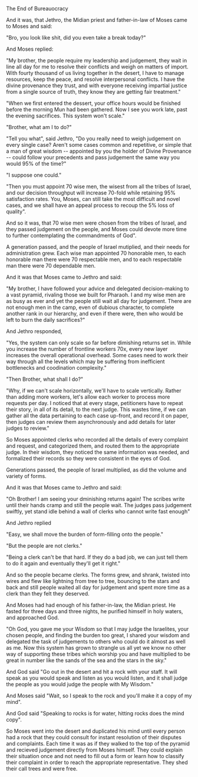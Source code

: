 The End of Bureauocracy

And it was, that Jethro, the Midian priest and father-in-law of Moses came to Moses and said:

"Bro, you look like shit, did you even take a break today?"

And Moses replied:

"My brother, the people require my leadership and judgement, they wait in line all day for me to resolve their conflicts and weigh on matters of import. With fourty thousand of us living together in the desert, I have to manage resources, keep the peace, and resolve interpersonal conflicts. I have the divine provenance they trust, and with everyone receiving impartial justice from a single source of truth, they know they are getting fair treatment."

"When we first entered the dessert, your office hours would be finished before the morning Mun had been gathered. Now I see you work late, past the evening sacrifices. This system won't scale."

"Brother, what am I to do?"

"Tell you what", said Jethro, "Do you really need to weigh judgement on every single case? Aren't some cases common and repetitive, or simple that a man of great wisdom -- appointed by you the holder of Divine Provenance -- could follow your precedents and pass judgement the same way you would 95% of the time?"

"I suppose one could."

"Then you must appoint 70 wise men, the wisest from all the tribes of Israel, and our decision throughput will increase 70-fold while retaining 95% satisfaction rates. You, Moses, can still take the most difficult and novel cases, and we shall have an appeal process to recoup the 5% loss of quality".

And so it was, that 70 wise men were chosen from the tribes of Israel, and they passed judgement on the people, and Moses could devote more time to further contemplating the commandments of God".

A generation passed, and the people of Israel mutiplied, and their needs for administration grew. Each wise man appointed 70 honorable men, to each honorable man there were 70 respectable men, and to each respectable man there were 70 dependable men.

And it was that Moses came to Jethro and said:

"My brother, I have followed your advice and delegated decision-making to a vast pyramid, rivaling those we built for Pharaoh. I and my wise men are as busy as ever and yet the people still wait all day for judgement. There are not enough men in the camp, even of dubious character, to complete another rank in our hierarchy, and even if there were, then who would be left to burn the daily sacrifices?"

And Jethro responded,

"Yes, the system can only scale so far before dimishing returns set in. While you increase the number of frontline workers 70x, every new layer increases the overall operational overhead. Some cases need to work their way through all the levels which may be suffering from inefficient bottlenecks and coodination complexity."

"Then Brother, what shall I do?"

"Why, if we can't scale horizontally, we'll have to scale vertically. Rather than adding more workers, let's allow each worker to process more requests per day. I noticed that at every stage, petitioners have to repeat their story, in all of its detail, to the next judge. This wastes time, if we can gather all the data pertaining to each case up-front, and record it on paper, then judges can review them asynchronously and add details for later judges to review."

So Moses appointed clerks who recorded all the details of every complaint and request, and categorized them, and routed them to the appropriate judge. In their wisdom, they noticed the same information was needed, and formalized their records so they were consistent in the eyes of God.

Generations passed, the people of Israel multiplied, as did the volume and variety of forms.

And it was that Moses came to Jethro and said:

"Oh Brother! I am seeing your dminishing returns again! The scribes write until their hands cramp and still the people wait. The judges pass judgement swiftly, yet stand idle behind a wall of clerks who cannot write fast enough"

And Jethro replied

"Easy, we shall move the burden of form-filling onto the people."

"But the people are not clerks."

"Being a clerk can't be that hard. If they do a bad job, we can just tell them to do it again and eventually they'll get it right."

And so the people became clerks. The forms grew, and shrank, twisted into wires and flew like lightning from tree to tree, bouncing to the stars and back and still people waited all day for judgement and spent more time as a clerk than they felt they deserved.

And Moses had had enough of his father-in-law, the Midian priest. He fasted for three days and three nights, he purified himself in holy waters, and approached God.

"Oh God, you gave me your Wisdom so that I may judge the Israelites, your chosen people, and finding the burden too great, I shared your wisdom and delegated the task of judgements to others who could do it almost as well as me. Now this system has grown to strangle us all yet we know no other way of supporting these tribes which worship you and have multiplied to be great in number like the sands of the sea and the stars in the sky."

And God said "Go out in the desert and hit a rock with your staff. It will speak as you would speak and listen as you would listen, and it shall judge the people as you would judge the people with My Wisdom."

And Moses said "Wait, so I speak to the rock and you'll make it a copy of my mind".

And God said "Speaking to rocks is for water, hitting rocks does the mind copy".

So Moses went into the desert and duplicated his mind until every person had a rock that they could consult for instant resolution of their disputes and complaints. Each time it was as if they walked to the top of the pyramid and recieved judgement directly from Moses himself. They could explain their situation once and not need to fill out a form or learn how to classify their complaint in order to reach the appropriate representative. They shed their call trees and were free.
